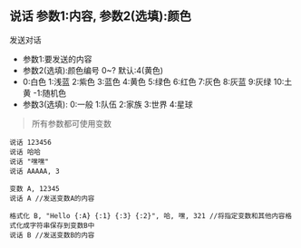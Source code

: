## 说话 参数1:内容, 参数2(选填):颜色
发送对话


- 参数1:要发送的内容
- 参数2(选填):颜色编号 0~? 默认:4(黄色)
- 0:白色 1:浅蓝 2:紫色 3:蓝色 4:黄色 5:绿色 6:红色 7:灰色 8:灰蓝 9:灰绿 10:土黄 -1:随机色
- 参数3(选填): 0:一般 1:队伍 2:家族 3:世界 4:星球



> 所有参数都可使用变数

```
说话 123456
说话 哈哈
说话 "嘿嘿"
说话 AAAAA, 3

变数 A, 12345
说话 A //发送变数A的内容

格式化 B, "Hello {:A} {:1} {:3} {:2}", 哈, 嘿, 321 //将指定变数和其他内容格式化成字符串保存到变数B中
说话 B //发送变数B的内容


```
